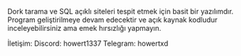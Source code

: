 Dork tarama ve SQL açıklı siteleri tespit etmek için basit bir yazılımdır.
Program geliştirilmeye devam edecektir ve açık kaynak kodludur inceleyebilirsiniz ama emek hırsızlığı yapmayın.

İletişim:
Discord: howert1337
Telegram: howertxd
